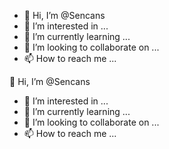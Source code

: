 - 👋 Hi, I’m @Sencans
- 👀 I’m interested in ...
- 🌱 I’m currently learning ...
- 💞️ I’m looking to collaborate on ...
- 📫 How to reach me ...

<!---
Sencans/Sencans is a ✨ special ✨ repository because its `README.md` (this file) appears on your GitHub profile.
You can click the Preview link to take a look at your changes.
--->
👋 Hi, I’m @Sencans
- 👀 I’m interested in ...
- 🌱 I’m currently learning ...
- 💞️ I’m looking to collaborate on ...
- 📫 How to reach me ...

<!---
Sencans/Sencans is a ✨ special ✨ repository because its `README.md` (this file) appears on your GitHub profile.
You can click the Preview link to take a look at your changes.
--->
